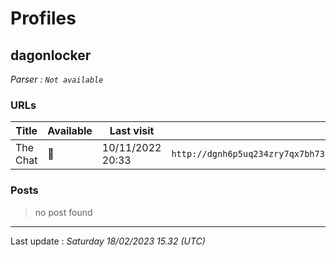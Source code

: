 # Profiles

## **dagonlocker**

> 

_Parser : `Not available`_

### URLs
| Title | Available | Last visit | fqdn | Screenshot 
|---|---|---|---|---|
| The Chat | 🔴 | 10/11/2022 20:33 | `http://dgnh6p5uq234zry7qx7bh73hj5ht3jqisgfet6s7j7uyas5i46xfdkyd.onion` | ❌ | 

### Posts

> no post found


 --- 


Last update : _Saturday 18/02/2023 15.32 (UTC)_
